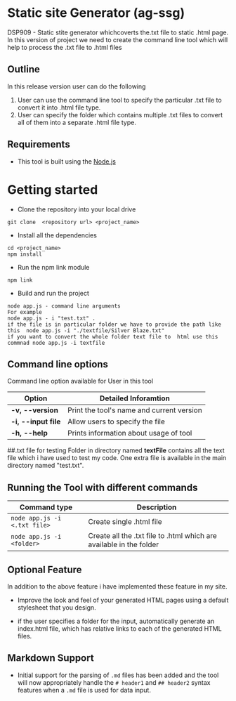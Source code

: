# Static site Generator (ag-ssg)

DSP909 - Static stite generator whichcoverts the.txt file to static .html page. In this version of project we need to create the command line tool which will help to process the .txt file to .html files

## Outline

In this release version user can do the following

1. User can use the command line tool to specify the particular .txt file to convert it into .html file type.
2. User can specify the folder which contains multiple .txt files to convert all of them into a separate .html file type.

## Requirements

- This tool is built using the [Node.js](https://nodejs.org/en/)

# Getting started

- Clone the repository into your local drive

```
git clone  <repository url> <project_name>
```

- Install all the dependencies

```
cd <project_name>
npm install
```

- Run the npm link module

```
npm link
```

- Build and run the project

```
node app.js - command line arguments
For example
node app.js - i "test.txt" .
if the file is in particular folder we have to provide the path like this  node app.js -i "./textfile/Silver Blaze.txt"
if you want to convert the whole folder text file to  html use this commnad node app.js -i textfile
```

## Command line options

Command line option available for User in this tool

| Option               | Detailed Inforamtion                      |
| -------------------- | ----------------------------------------- |
| **-v, --version**    | Print the tool's name and current version |
| **-i, --input file** | Allow users to specify the file           |
| **-h, --help**       | Prints information about usage of tool    |

##.txt file for testing
Folder in directory named **textFile** contains all the text file which i have used to test my code.
One extra file is available in the main directory named "test.txt".

## Running the Tool with different commands

| Command type                 | Description                                                         |
| ---------------------------- | ------------------------------------------------------------------- |
| `node app.js -i <.txt file>` | Create single .html file                                            |
| `node app.js -i <folder>`    | Create all the .txt file to .html which are available in the folder |

## Optional Feature

In addition to the above feature i have implemented these feature in my site.

- Improve the look and feel of your generated HTML pages using a default stylesheet that you design.

- if the user specifies a folder for the input, automatically generate an index.html file, which has relative links to each of the generated HTML files.

## Markdown Support
- Initial support for the parsing of `.md` files has been added and the tool will now appropriately handle the `# header1` and `## header2` syntax features when a `.md` file is used for data input.